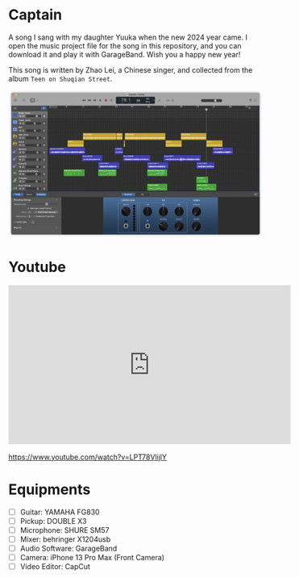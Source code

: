 # Captain

A song I sang with my daughter Yuuka when the new 2024 year came.
I open the music project file for the song in this repository, and you can download it and play it with GarageBand.
Wish you a happy new year!

This song is written by Zhao Lei, a Chinese singer, and collected from the album `Teen on Shuqian Street`.

![GarageBand Project](imgs/README/2023-12-30-20-32-55.png "GarageBand Project")

# Youtube

<iframe width="560" height="315" src="https://www.youtube.com/embed/LPT78VlijlY?si=lCT8fndUnk0hAZbx" title="YouTube video player" frameborder="0" allow="accelerometer; autoplay; clipboard-write; encrypted-media; gyroscope; picture-in-picture; web-share" allowfullscreen></iframe>

https://www.youtube.com/watch?v=LPT78VlijlY

# Equipments

- [ ] Guitar: YAMAHA FG830
- [ ] Pickup: DOUBLE X3
- [ ] Microphone: SHURE SM57
- [ ] Mixer: behringer X1204usb
- [ ] Audio Software: GarageBand
- [ ] Camera: iPhone 13 Pro Max (Front Camera)
- [ ] Video Editor: CapCut
